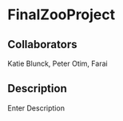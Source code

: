 # FinalZooProject

## Collaborators
Katie Blunck, Peter Otim, Farai
## Description

Enter Description



